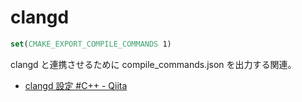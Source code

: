 # clangd

```cmake
set(CMAKE_EXPORT_COMPILE_COMMANDS 1)
```

clangd と連携させるために compile_commands.json を出力する関連。

- [clangd 設定 #C++ - Qiita](https://qiita.com/ousttrue/items/1ad9761272b82c035a01)
